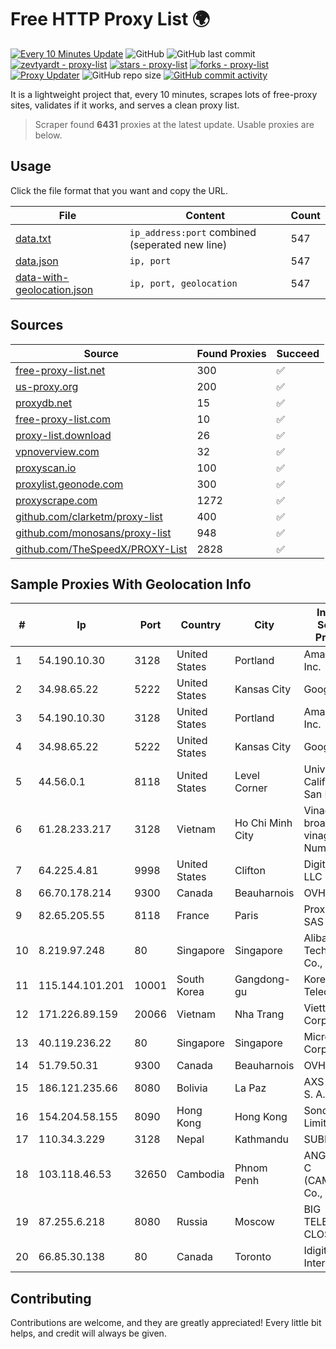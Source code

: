 
# Free HTTP Proxy List 🌍

[![Every 10 Minutes Update](https://github.com/mertguvencli/http-proxy-list/actions/workflows/main.yml/badge.svg?branch=main)](https://github.com/mertguvencli/http-proxy-list/actions/workflows/main.yml)
![GitHub](https://img.shields.io/github/license/mertguvencli/http-proxy-list)
![GitHub last commit](https://img.shields.io/github/last-commit/mertguvencli/http-proxy-list)
[![zevtyardt - proxy-list](https://img.shields.io/static/v1?label=zevtyardt&message=proxy-list&color=blue&logo=github)](https://github.com/zevtyardt/proxy-list "Go to GitHub repo")
[![stars - proxy-list](https://img.shields.io/github/stars/zevtyardt/proxy-list?style=social)](https://github.com/zevtyardt/proxy-list)
[![forks - proxy-list](https://img.shields.io/github/forks/zevtyardt/proxy-list?style=social)](https://github.com/zevtyardt/proxy-list)
[![Proxy Updater](https://github.com/zevtyardt/proxy-list/workflows/Proxy%20Updater/badge.svg)](https://github.com/zevtyardt/proxy-list/actions?query=workflow:"Proxy+Updater")
![GitHub repo size](https://img.shields.io/github/repo-size/zevtyardt/proxy-list)
[![GitHub commit activity](https://img.shields.io/github/commit-activity/m/zevtyardt/proxy-list?logo=commits)](https://github.com/zevtyardt/proxy-list/commits/main)

It is a lightweight project that, every 10 minutes, scrapes lots of free-proxy sites, validates if it works, and serves a clean proxy list.

> Scraper found **6431** proxies at the latest update. Usable proxies are below.

## Usage

Click the file format that you want and copy the URL.

|File|Content|Count|
|----|-------|-----|
|[data.txt](https://raw.githubusercontent.com/mertguvencli/http-proxy-list/main/proxy-list/data.txt)|`ip_address:port` combined (seperated new line)|547|
|[data.json](https://raw.githubusercontent.com/mertguvencli/http-proxy-list/main/proxy-list/data.json)|`ip, port`|547|
|[data-with-geolocation.json](https://raw.githubusercontent.com/mertguvencli/http-proxy-list/main/proxy-list/data-with-geolocation.json)|`ip, port, geolocation`|547|

## Sources

|Source|Found Proxies|Succeed|
|------|-------------|-------|
|[free-proxy-list.net](https://free-proxy-list.net)|300|✅|
|[us-proxy.org](https://www.us-proxy.org)|200|✅|
|[proxydb.net](http://proxydb.net)|15|✅|
|[free-proxy-list.com](https://free-proxy-list.com/?page=&port=&type%5B%5D=http&type%5B%5D=https&up_time=0&search=Search)|10|✅|
|[proxy-list.download](https://www.proxy-list.download/HTTP)|26|✅|
|[vpnoverview.com](https://vpnoverview.com/privacy/anonymous-browsing/free-proxy-servers)|32|✅|
|[proxyscan.io](https://www.proxyscan.io)|100|✅|
|[proxylist.geonode.com](https://proxylist.geonode.com/api/proxy-list?limit=300&page=1&sort_by=lastChecked&sort_type=desc&protocols=http,https)|300|✅|
|[proxyscrape.com](https://api.proxyscrape.com/v2/?request=displayproxies&protocol=http&timeout=10000&country=all&ssl=all&anonymity=all)|1272|✅|
|[github.com/clarketm/proxy-list](https://raw.githubusercontent.com/clarketm/proxy-list/master/proxy-list-raw.txt)|400|✅|
|[github.com/monosans/proxy-list](https://raw.githubusercontent.com/monosans/proxy-list/main/proxies/http.txt)|948|✅|
|[github.com/TheSpeedX/PROXY-List](https://raw.githubusercontent.com/TheSpeedX/PROXY-List/master/http.txt)|2828|✅|


## Sample Proxies With Geolocation Info

|#|Ip|Port|Country|City|Internet Service Provider|
|-|--|----|-------|----|-------------------------|
|1|54.190.10.30|3128|United States|Portland|Amazon.com, Inc.|
|2|34.98.65.22|5222|United States|Kansas City|Google LLC|
|3|54.190.10.30|3128|United States|Portland|Amazon.com, Inc.|
|4|34.98.65.22|5222|United States|Kansas City|Google LLC|
|5|44.56.0.1|8118|United States|Level Corner|University of California, San Diego|
|6|61.28.233.217|3128|Vietnam|Ho Chi Minh City|Vinadata broadcast via vinagame AS Number|
|7|64.225.4.81|9998|United States|Clifton|DigitalOcean, LLC|
|8|66.70.178.214|9300|Canada|Beauharnois|OVH SAS|
|9|82.65.205.55|8118|France|Paris|Proxad / Free SAS|
|10|8.219.97.248|80|Singapore|Singapore|Alibaba (US) Technology Co., Ltd.|
|11|115.144.101.201|10001|South Korea|Gangdong-gu|Korea Telecom|
|12|171.226.89.159|20066|Vietnam|Nha Trang|Viettel Corporation|
|13|40.119.236.22|80|Singapore|Singapore|Microsoft Corporation|
|14|51.79.50.31|9300|Canada|Beauharnois|OVH SAS|
|15|186.121.235.66|8080|Bolivia|La Paz|AXS Bolivia S. A.|
|16|154.204.58.155|8090|Hong Kong|Hong Kong|Sondercloud Limited|
|17|110.34.3.229|3128|Nepal|Kathmandu|SUBISU C7|
|18|103.118.46.53|32650|Cambodia|Phnom Penh|ANGKOR E & C (CAMBODIA) Co., Ltd.|
|19|87.255.6.218|8080|Russia|Moscow|BIG TELECOM CLOSED JSC|
|20|66.85.30.138|80|Canada|Toronto|Idigital Internet Inc.|



## Contributing

Contributions are welcome, and they are greatly appreciated! Every
little bit helps, and credit will always be given.

